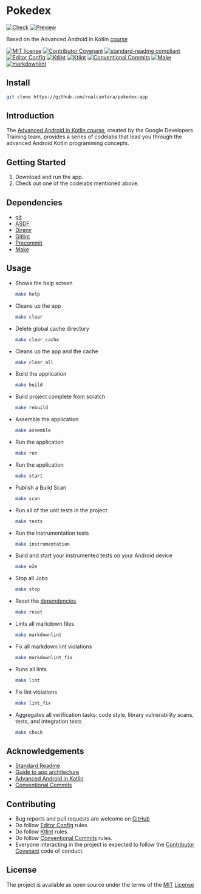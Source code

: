 # Pokedex

[![Check](https://github.com/roalcantara/pokedex-app/actions/workflows/check.yml/badge.svg)](https://github.com/roalcantara/pokedex-app/actions/workflows/check.yml)
[![Preview](https://github.com/roalcantara/pokedex-app/actions/workflows/preview.yml/badge.svg)](https://github.com/roalcantara/pokedex-app/actions/workflows/preview.yml)

Based on the Advanced Android in Kotlin [course][7]

[![MIT license](https://img.shields.io/badge/License-MIT-brightgreen.svg?style=flat-square)](LICENSE) [![Contributor Covenant](https://img.shields.io/badge/Contributor%20Covenant-2.0-4baaaa.svg?style=flat-square)][2] [![standard-readme compliant](https://img.shields.io/badge/readme%20style-standard-brightgreen.svg?style=flat-square)][4] [![Editor Config](https://img.shields.io/badge/Editor%20Config-1.0.1-crimson.svg?style=flat-square&logo=editorconfig)][3] [![Ktlint](https://img.shields.io/badge/Ktlint-codestyle-blue.svg?style=flat-square)][10] [![Ktlint](https://img.shields.io/badge/Spotless-codestyle-blue.svg?style=flat-square)][11] [![Conventional Commits](https://img.shields.io/badge/Conventional%20Commits-1.0.0-yellow.svg)][14] [![Make](https://img.shields.io/badge/make-4.3-green.svg?style=flat-square)][15] [![markdownlint](https://img.shields.io/badge/markdownlint-000?logo=markdown&logoColor=fff&style=flat)][16]

## Install

```sh
git clone https://github.com/roalcantara/pokedex-app
```

## Introduction

The [Advanced Android in Kotlin course][7], created by the Google Developers Training team, provides a series of codelabs that lead you through the advanced Android Kotlin programming concepts.

## Getting Started

1. Download and run the app.
2. Check out one of the codelabs mentioned above.

## Dependencies

- [git][5]
- [ASDF][8]
- [Direnv][9]
- [Gitlint][12]
- [Precommit][14]
- [Make][15]

## Usage

- Shows the help screen

  ```sh
  make help
  ```

- Cleans up the app

  ```sh
  make clear
  ```

- Delete global cache directory

  ```sh
  make clear_cache
  ```

- Cleans up the app and the cache

  ```sh
  make clear_all
  ```

- Build the application

  ```sh
  make build
  ```

- Build project complete from scratch

  ```sh
  make rebuild
  ```

- Assemble the application

  ```sh
  make assemble
  ```

- Run the application

  ```sh
  make run
  ```

- Run the application

  ```sh
  make start
  ```

- Publish a Build Scan

  ```sh
  make scan
  ```

- Run all of the unit tests in the project

  ```sh
  make tests
  ```

- Run the instrumentation tests

  ```sh
  make instrumentation
  ```

- Build and start your instrumented tests on your Android device

  ```sh
  make e2e
  ```

- Stop all Jobs

  ```sh
  make stop
  ```

- Reset the [dependencies][7]

  ```sh
  make reset
  ```

- Lints all markdown files

  ```sh
  make markdownlint
  ```

- Fix all markdown lint violations

  ```sh
  make markdownlint_fix
  ```

- Runs all lints

  ```sh
  make lint
  ```

- Fix lint violations

  ```sh
  make lint_fix
  ```

- Aggregates all verification tasks: code style, library vulnerability scans,
  tests, and integration tests

  ```sh
  make check
  ```

## Acknowledgements

- [Standard Readme][4]
- [Guide to app architecture][6]
- [Advanced Android in Kotlin][7]
- [Conventional Commits][14]

## Contributing

- Bug reports and pull requests are welcome on [GitHub][0]
- Do follow [Editor Config][3] rules.
- Do follow [Ktlint][10] rules.
- Do follow [Conventional Commits][14] rules.
- Everyone interacting in the project is expected to follow the [Contributor Covenant][2] code of conduct.

## License

The project is available as open source under the terms of the [MIT][1] [License](LICENSE)

[0]: https://github.com/roalcantara/pokedex-app
[1]: https://opensource.org/licenses/MIT "Open Source Initiative"
[2]: https://contributor-covenant.org "A Code of Conduct for Open Source Communities"
[3]: https://editorconfig.org "EditorConfig"
[4]: https://github.com/RichardLitt/standard-readme "Standard Readme"
[5]: https://git-scm.com "Git"
[6]: https://developer.android.com/jetpack/docs/guide "Guide to app architecture  |  Android Developers"
[7]: https://developer.android.com/codelabs/advanced-android-kotlin-training-welcome "Advanced Android in Kotlin"
[8]: https://asdf-vm.com "ASDF: Manage multiple runtime versions with a single CLI tool"
[9]: https://direnv.net "Direnv: Unclutter your .profile"
[10]: https://ktlint.github.io "Ktlint: A linter for Kotlin"
[11]: https://plugins.gradle.org/plugin/com.diffplug.spotless "Spotless: A tool for automatically running your code through a linter"
[12]: https://jorisroovers.com/gitlint "GitLint: git commit message linter"
[13]: https://pre-commit.com "A framework for managing and maintaining multi-language pre-commit hooks"
[14]: https://conventionalcommits.org "Conventional Commits"
[15]: https://www.gnu.org/software/make/manual/make.html "GNU Make"
[16]: https://github.com/DavidAnson/markdownlint-cli2 "Markdownlint: A fast, flexible, configuration-based command-line interface for linting Markdown/CommonMark files with the markdownlint library"

